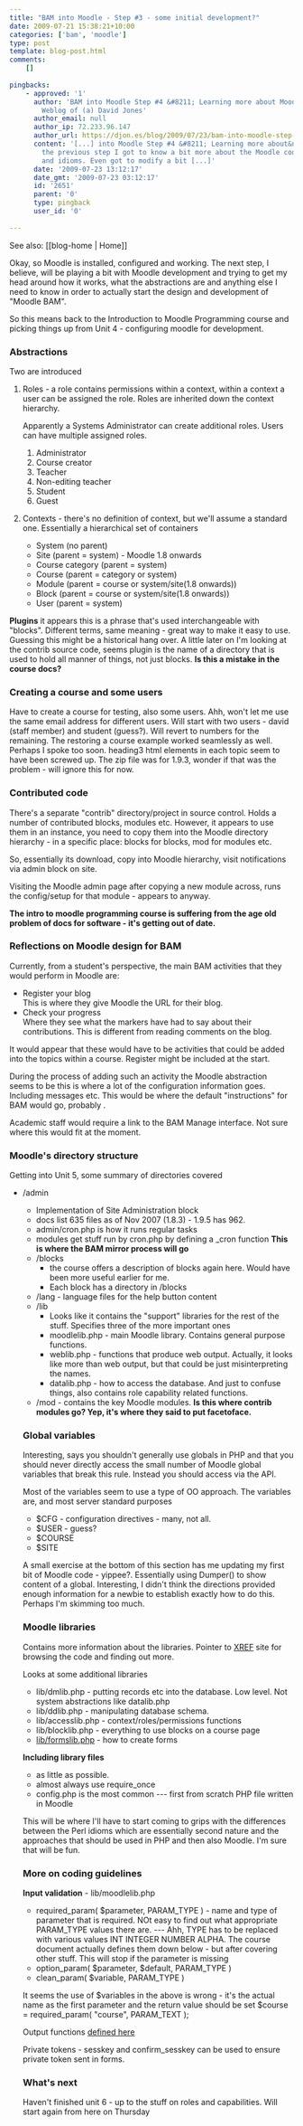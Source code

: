 ```yaml
---
title: "BAM into Moodle - Step #3 - some initial development?"
date: 2009-07-21 15:38:21+10:00
categories: ['bam', 'moodle']
type: post
template: blog-post.html
comments:
    []
    
pingbacks:
    - approved: '1'
      author: 'BAM into Moodle Step #4 &#8211; Learning more about Moodle &laquo; The
        Weblog of (a) David Jones'
      author_email: null
      author_ip: 72.233.96.147
      author_url: https://djon.es/blog/2009/07/23/bam-into-moodle-step-4-learning-more-about-moodle/
      content: '[...] into Moodle Step #4 &#8211; Learning more about&nbsp;Moodle  In
        the previous step I got to know a bit more about the Moodle code base, libraries
        and idioms. Even got to modify a bit [...]'
      date: '2009-07-23 13:12:17'
      date_gmt: '2009-07-23 03:12:17'
      id: '2651'
      parent: '0'
      type: pingback
      user_id: '0'
    
---
```


See also: [[blog-home | Home]]

Okay, so Moodle is installed, configured and working. The next step, I believe, will be playing a bit with Moodle development and trying to get my head around how it works, what the abstractions are and anything else I need to know in order to actually start the design and development of "Moodle BAM".

So this means back to the Introduction to Moodle Programming course and picking things up from Unit 4 - configuring moodle for development.

### Abstractions

Two are introduced

1. Roles - a role contains permissions within a context, within a context a user can be assigned the role. Roles are inherited down the context hierarchy.
    
    Apparently a Systems Administrator can create additional roles. Users can have multiple assigned roles.
    
    1. Administrator
    2. Course creator
    3. Teacher
    4. Non-editing teacher
    5. Student
    6. Guest
2. Contexts - there's no definition of context, but we'll assume a standard one. Essentially a hierarchical set of containers
    - System (no parent)
    - Site (parent = system) - Moodle 1.8 onwards
    - Course category (parent = system)
    - Course (parent = category or system)
    - Module (parent = course or system/site(1.8 onwards))
    - Block (parent = course or system/site(1.8 onwards))
    - User (parent = system)

**Plugins** it appears this is a phrase that's used interchangeable with "blocks". Different terms, same meaning - great way to make it easy to use. Guessing this might be a historical hang over. A little later on I'm looking at the contrib source code, seems plugin is the name of a directory that is used to hold all manner of things, not just blocks. **Is this a mistake in the course docs?**

### Creating a course and some users

Have to create a course for testing, also some users. Ahh, won't let me use the same email address for different users. Will start with two users - david (staff member) and student (guess?). Will revert to numbers for the remaining. The restoring a course example worked seamlessly as well. Perhaps I spoke too soon. heading3 html elements in each topic seem to have been screwed up. The zip file was for 1.9.3, wonder if that was the problem - will ignore this for now.

### Contributed code

There's a separate "contrib" directory/project in source control. Holds a number of contributed blocks, modules etc. However, it appears to use them in an instance, you need to copy them into the Moodle directory hierarchy - in a specific place: blocks for blocks, mod for modules etc.

So, essentially its download, copy into Moodle hierarchy, visit notifications via admin block on site.

Visiting the Moodle admin page after copying a new module across, runs the config/setup for that module - appears to anyway.

**The intro to moodle programming course is suffering from the age old problem of docs for software - it's getting out of date.**

### Reflections on Moodle design for BAM

Currently, from a student's perspective, the main BAM activities that they would perform in Moodle are:

- Register your blog  
    This is where they give Moodle the URL for their blog.
- Check your progress  
    Where they see what the markers have had to say about their contributions. This is different from reading comments on the blog.

It would appear that these would have to be activities that could be added into the topics within a course. Register might be included at the start.

During the process of adding such an activity the Moodle abstraction seems to be this is where a lot of the configuration information goes. Including messages etc. This would be where the default "instructions" for BAM would go, probably .

Academic staff would require a link to the BAM Manage interface. Not sure where this would fit at the moment.

### Moodle's directory structure

Getting into Unit 5, some summary of directories covered

- /admin
    
    - Implementation of Site Administration block
    - docs list 635 files as of Nov 2007 (1.8.3) - 1.9.5 has 962.
    - admin/cron.php is how it runs regular tasks
    - modules get stuff run by cron.php by defining a \_cron function **This is where the BAM mirror process will go**
    - /blocks
        - the course offers a description of blocks again here. Would have been more useful earlier for me.
        - Each block has a directory in /blocks
    - /lang - language files for the help button content
    - /lib
        - Looks like it contains the "support" libraries for the rest of the stuff. Specifies three of the more important ones
        - moodlelib.php - main Moodle library. Contains general purpose functions.
        - weblib.php - functions that produce web output. Actually, it looks like more than web output, but that could be just misinterpreting the names.
        - datalib.php - how to access the database. And just to confuse things, also contains role capability related functions.
    - /mod - contains the key Moodle modules. **Is this where contrib modules go? Yep, it's where they said to put facetoface.**
    
    ### Global variables
    
    Interesting, says you shouldn't generally use globals in PHP and that you should never directly access the small number of Moodle global variables that break this rule. Instead you should access via the API.
    
    Most of the variables seem to use a type of OO approach. The variables are, and most server standard purposes
    
    - $CFG - configuration directives - many, not all.
    - $USER - guess?
    - $COURSE
    - $SITE
    
    A small exercise at the bottom of this section has me updating my first bit of Moodle code - yippee?. Essentially using Dumper() to show content of a global. Interesting, I didn't think the directions provided enough information for a newbie to establish exactly how to do this. Perhaps I'm skimming too much.
    
    ### Moodle libraries
    
    Contains more information about the libraries. Pointer to [XREF](http://xref.moodle.org/) site for browsing the code and finding out more.
    
    Looks at some additional libraries
    
    - lib/dmlib.php - putting records etc into the database. Low level. Not system abstractions like datalib.php
    - lib/ddlib.php - manipulating database schema.
    - lib/accesslib.php - context/roles/permissions functions
    - lib/blocklib.php - everything to use blocks on a course page
    - [lib/formslib.php](http://docs.moodle.org/en/Development:lib/formslib.php) - how to create forms
    
    **Including library files**
    
    - as little as possible.
    - almost always use require\_once
    - config.php is the most common --- first from scratch PHP file written in Moodle
    
    This will be where I'll have to start coming to grips with the differences between the Perl idioms which are essentially second nature and the approaches that should be used in PHP and then also Moodle. I'm sure that will be fun.
    
    ### More on coding guidelines
    
    **Input validation** - lib/moodlelib.php
    
    - required\_param( $parameter, PARAM\_TYPE ) - name and type of parameter that is required. NOt easy to find out what appropriate PARAM\_TYPE values there are. --- Ahh, TYPE has to be replaced with various values INT INTEGER NUMBER ALPHA. The course document actually defines them down below - but after covering other stuff. This will stop if the parameter is missing
    - option\_param( $parameter, $default, PARAM\_TYPE )
    - clean\_param( $variable, PARAM\_TYPE )
    
    It seems the use of $variables in the above is wrong - it's the actual name as the first parameter and the return value should be set $course = required\_param( "course", PARAM\_TEXT );
    
    Output functions [defined here](http://docs.moodle.org/en/Development:Output_functions)
    
    Private tokens - sesskey and confirm\_sesskey can be used to ensure private token sent in forms.
    
    ### What's next
    
    Haven't finished unit 6 - up to the stuff on roles and capabilities. Will start again from here on Thursday